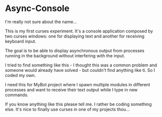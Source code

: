 # Async-Console

I'm really not sure about the name...


This is my first curses experiment. It's a console application
composed by two curses windows: one for displaying text and
another for receiving keyboard input.

The goal is to be able to display asynchronous output from
processes running in the background without interfering with
the input. 

I tried to find something like this - I thought this was a
common problem and someone would already have solved - but
couldn't find anything like ti. So I coded my own.

I need this for MyBot project where I spawn multiple modules in
different processes and want to receive their text output while
I type in new commands.

If you know anything like this please tell me. I rather be
coding something else. It's nice to finally use curses in one of
my projects thou...
